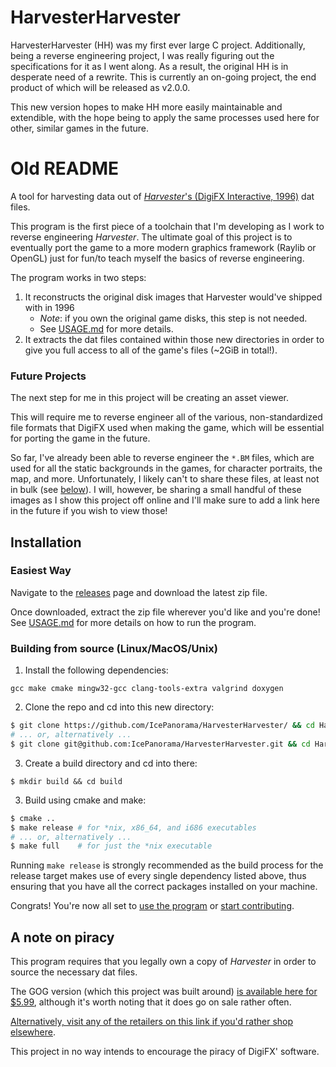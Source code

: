 # HarvesterHarvester

HarvesterHarvester (HH) was my first ever large C project. Additionally, being a reverse engineering project, I was really figuring out the specifications for it as I went along. As a result, the original HH is in desperate need of a rewrite. This is currently an on-going project, the end product of which will be released as v2.0.0.

This new version hopes to make HH more easily maintainable and extendible, with the hope being to apply the same processes used here for other, similar games in the future.

# Old README

A tool for harvesting data out of [_Harvester_'s (DigiFX Interactive, 1996)](https://en.wikipedia.org/wiki/Harvester_(video_game)) dat files.

This program is the first piece of a toolchain that I'm developing as I work to reverse engineering *Harvester*. The ultimate goal of this project is to eventually port the game to a more modern graphics framework (Raylib or OpenGL) just for fun/to teach myself the basics of reverse engineering. 

The program works in two steps: 
1. It reconstructs the original disk images that Harvester would've shipped with in 1996
   * _Note_: if you own the original game disks, this step is not needed.
   * See [USAGE.md](.github/USAGE.md) for more details.
2. It extracts the dat files contained within those new directories in order to give you full access to all of the game's files (~2GiB in total!).

### Future Projects

The next step for me in this project will be creating an asset viewer.

This will require me to reverse engineer all of the various, non-standardized file formats that DigiFX used when making the game, which will be essential for porting the game in the future.

So far, I've already been able to reverse engineer the `*.BM` files, which are used for all the static backgrounds in the games, for character portraits, the map, and more.  Unfortunately, I likely can't to share these files, at least not in bulk (see [below](#A-note-on-piracy)). I will, however, be sharing a small handful of these images as I show this project off online and I'll make sure to add a link here in the future if you wish to view those! 

## Installation
### Easiest Way
Navigate to the [releases](https://github.com/IcePanorama/HarvesterHarvester/releases) page and download the latest zip file.

Once downloaded, extract the zip file wherever you'd like and you're done! See [USAGE.md](.github/USAGE.md) for more details on how to run the program.

### Building from source (Linux/MacOS/Unix)
1) Install the following dependencies:
```
gcc make cmake mingw32-gcc clang-tools-extra valgrind doxygen
```
2) Clone the repo and cd into this new directory:
```bash
$ git clone https://github.com/IcePanorama/HarvesterHarvester/ && cd HarvesterHarvester
# ... or, alternatively ...
$ git clone git@github.com:IcePanorama/HarvesterHarvester.git && cd HarvesterHarvester
```
3) Create a build directory and cd into there:
```
$ mkdir build && cd build
```
3) Build using cmake and make:
```bash
$ cmake ..
$ make release # for *nix, x86_64, and i686 executables
# ... or, alternatively ...
$ make full    # for just the *nix executable
```
Running `make release` is strongly recommended as the build process for the release target makes use of every single dependency listed above, thus ensuring that you have all the correct packages installed on your machine.

Congrats! You're now all set to [use the program](.github/USAGE.md) or [start contributing](.github/CONTRIBUTING.md).

## A note on piracy

This program requires that you legally own a copy of _Harvester_ in order to source the necessary dat files. 

The GOG version (which this project was built around) [is available here for $5.99](https://www.gog.com/en/game/harvester), although it's worth noting that it does go on sale rather often.

[Alternatively, visit any of the retailers on this link if you'd rather shop elsewhere](https://isthereanydeal.com/game/harvester/info/).

This project in no way intends to encourage the piracy of DigiFX' software.
